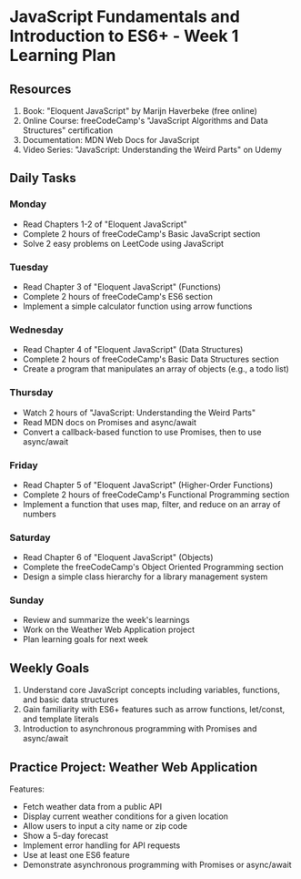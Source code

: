 # JavaScript Fundamentals and Introduction to ES6+ - Week 1 Learning Plan

## Resources

1. Book: "Eloquent JavaScript" by Marijn Haverbeke (free online)
2. Online Course: freeCodeCamp's "JavaScript Algorithms and Data Structures" certification
3. Documentation: MDN Web Docs for JavaScript
4. Video Series: "JavaScript: Understanding the Weird Parts" on Udemy

## Daily Tasks

### Monday

- Read Chapters 1-2 of "Eloquent JavaScript"
- Complete 2 hours of freeCodeCamp's Basic JavaScript section
- Solve 2 easy problems on LeetCode using JavaScript

### Tuesday

- Read Chapter 3 of "Eloquent JavaScript" (Functions)
- Complete 2 hours of freeCodeCamp's ES6 section
- Implement a simple calculator function using arrow functions

### Wednesday

- Read Chapter 4 of "Eloquent JavaScript" (Data Structures)
- Complete 2 hours of freeCodeCamp's Basic Data Structures section
- Create a program that manipulates an array of objects (e.g., a todo list)

### Thursday

- Watch 2 hours of "JavaScript: Understanding the Weird Parts"
- Read MDN docs on Promises and async/await
- Convert a callback-based function to use Promises, then to use async/await

### Friday

- Read Chapter 5 of "Eloquent JavaScript" (Higher-Order Functions)
- Complete 2 hours of freeCodeCamp's Functional Programming section
- Implement a function that uses map, filter, and reduce on an array of numbers

### Saturday

- Read Chapter 6 of "Eloquent JavaScript" (Objects)
- Complete the freeCodeCamp's Object Oriented Programming section
- Design a simple class hierarchy for a library management system

### Sunday

- Review and summarize the week's learnings
- Work on the Weather Web Application project
- Plan learning goals for next week

## Weekly Goals

1. Understand core JavaScript concepts including variables, functions, and basic data structures
2. Gain familiarity with ES6+ features such as arrow functions, let/const, and template literals
3. Introduction to asynchronous programming with Promises and async/await

## Practice Project: Weather Web Application

Features:

- Fetch weather data from a public API
- Display current weather conditions for a given location
- Allow users to input a city name or zip code
- Show a 5-day forecast
- Implement error handling for API requests
- Use at least one ES6 feature
- Demonstrate asynchronous programming with Promises or async/await
